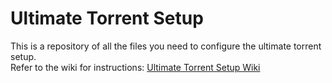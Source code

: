 # Ultimate Torrent Setup

This is a repository of all the files you need to configure the ultimate torrent setup.  
Refer to the wiki for instructions: <a href="https://github.com/xombiemp/ultimate-torrent-setup/wiki" target="_blank">Ultimate Torrent Setup Wiki</a>
